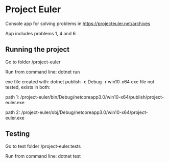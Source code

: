 # Project Euler
Console app for solving problems in https://projecteuler.net/archives

App includes problems 1, 4 and 6.

## Running the project
Go to folder /project-euler

Run from command line: dotnet run

exe file created with: dotnet publish -c Debug -r win10-x64
exe file not tested, exists in both: 

path 1: /project-euler/bin/Debug/netcoreapp3.0/win10-x64/publish/project-euler.exe

path 2: /project-euler/obj/Debug/netcoreapp3.0/win10-x64/project-euler.exe


## Testing
Go to test folder /project-euler.tests

Run from command line: dotnet test
